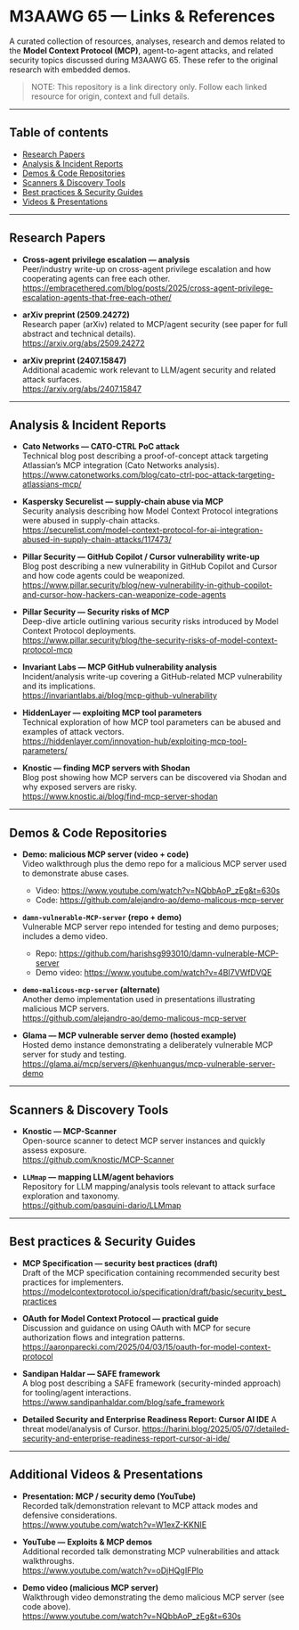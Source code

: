 # M3AAWG 65 — Links & References

A curated collection of resources, analyses, research and demos related to the **Model Context Protocol (MCP)**, agent-to-agent attacks, and related security topics discussed during M3AAWG 65. These refer to the original research with embedded demos.

> NOTE: This repository is a link directory only. Follow each linked resource for origin, context and full details.

---

## Table of contents

- [Research Papers](#research-papers)
- [Analysis & Incident Reports](#analysis--incident-reports)
- [Demos & Code Repositories](#demos--code-repositories)
- [Scanners & Discovery Tools](#scanners--discovery-tools)
- [Best practices & Security Guides](#best-practices--security-guides)
- [Videos & Presentations](#videos--presentations)

---

## Research Papers

- **Cross-agent privilege escalation — analysis**  
  Peer/industry write-up on cross-agent privilege escalation and how cooperating agents can free each other.  
  https://embracethered.com/blog/posts/2025/cross-agent-privilege-escalation-agents-that-free-each-other/

- **arXiv preprint (2509.24272)**  
  Research paper (arXiv) related to MCP/agent security (see paper for full abstract and technical details).  
  https://arxiv.org/abs/2509.24272

- **arXiv preprint (2407.15847)**  
  Additional academic work relevant to LLM/agent security and related attack surfaces.  
  https://arxiv.org/abs/2407.15847

---

## Analysis & Incident Reports

- **Cato Networks — CATO-CTRL PoC attack**  
  Technical blog post describing a proof-of-concept attack targeting Atlassian’s MCP integration (Cato Networks analysis).  
  https://www.catonetworks.com/blog/cato-ctrl-poc-attack-targeting-atlassians-mcp/

- **Kaspersky Securelist — supply-chain abuse via MCP**  
  Security analysis describing how Model Context Protocol integrations were abused in supply-chain attacks.  
  https://securelist.com/model-context-protocol-for-ai-integration-abused-in-supply-chain-attacks/117473/

- **Pillar Security — GitHub Copilot / Cursor vulnerability write-up**  
  Blog post describing a new vulnerability in GitHub Copilot and Cursor and how code agents could be weaponized.  
  https://www.pillar.security/blog/new-vulnerability-in-github-copilot-and-cursor-how-hackers-can-weaponize-code-agents

- **Pillar Security — Security risks of MCP**  
  Deep-dive article outlining various security risks introduced by Model Context Protocol deployments.  
  https://www.pillar.security/blog/the-security-risks-of-model-context-protocol-mcp

- **Invariant Labs — MCP GitHub vulnerability analysis**  
  Incident/analysis write-up covering a GitHub-related MCP vulnerability and its implications.  
  https://invariantlabs.ai/blog/mcp-github-vulnerability

- **HiddenLayer — exploiting MCP tool parameters**  
  Technical exploration of how MCP tool parameters can be abused and examples of attack vectors.  
  https://hiddenlayer.com/innovation-hub/exploiting-mcp-tool-parameters/

- **Knostic — finding MCP servers with Shodan**  
  Blog post showing how MCP servers can be discovered via Shodan and why exposed servers are risky.  
  https://www.knostic.ai/blog/find-mcp-server-shodan
---

## Demos & Code Repositories

- **Demo: malicious MCP server (video + code)**  
  Video walkthrough plus the demo repo for a malicious MCP server used to demonstrate abuse cases.  
  - Video: https://www.youtube.com/watch?v=NQbbAoP_zEg&t=630s  
  - Code: https://github.com/alejandro-ao/demo-malicous-mcp-server

- **`damn-vulnerable-MCP-server` (repo + demo)**  
  Vulnerable MCP server repo intended for testing and demo purposes; includes a demo video.  
  - Repo: https://github.com/harishsg993010/damn-vulnerable-MCP-server  
  - Demo video: https://www.youtube.com/watch?v=4BI7VWfDVQE

- **`demo-malicous-mcp-server` (alternate)**  
  Another demo implementation used in presentations illustrating malicious MCP servers.  
  https://github.com/alejandro-ao/demo-malicous-mcp-server

- **Glama — MCP vulnerable server demo (hosted example)**  
  Hosted demo instance demonstrating a deliberately vulnerable MCP server for study and testing.  
  https://glama.ai/mcp/servers/@kenhuangus/mcp-vulnerable-server-demo

---

## Scanners & Discovery Tools

- **Knostic — MCP-Scanner**  
  Open-source scanner to detect MCP server instances and quickly assess exposure.  
  https://github.com/knostic/MCP-Scanner

- **`LLMmap` — mapping LLM/agent behaviors**  
  Repository for LLM mapping/analysis tools relevant to attack surface exploration and taxonomy.  
  https://github.com/pasquini-dario/LLMmap

---

## Best practices & Security Guides

- **MCP Specification — security best practices (draft)**  
  Draft of the MCP specification containing recommended security best practices for implementers.  
  https://modelcontextprotocol.io/specification/draft/basic/security_best_practices

- **OAuth for Model Context Protocol — practical guide**  
  Discussion and guidance on using OAuth with MCP for secure authorization flows and integration patterns.  
  https://aaronparecki.com/2025/04/03/15/oauth-for-model-context-protocol

- **Sandipan Haldar — SAFE framework**  
  A blog post describing a SAFE framework (security-minded approach) for tooling/agent interactions.  
  https://www.sandipanhaldar.com/blog/safe_framework

- **Detailed Security and Enterprise Readiness Report: Cursor AI IDE**
  A threat model/analysis of Cursor.
  https://harini.blog/2025/05/07/detailed-security-and-enterprise-readiness-report-cursor-ai-ide/

---

## Additional Videos & Presentations

- **Presentation: MCP / security demo (YouTube)**  
  Recorded talk/demonstration relevant to MCP attack modes and defensive considerations.  
  https://www.youtube.com/watch?v=W1exZ-KKNIE

- **YouTube — Exploits & MCP demos**  
  Additional recorded talk demonstrating MCP vulnerabilities and attack walkthroughs.  
  https://www.youtube.com/watch?v=oDjHQgIFPIo

- **Demo video (malicious MCP server)**  
  Walkthrough video demonstrating the demo malicious MCP server (see code above).  
  https://www.youtube.com/watch?v=NQbbAoP_zEg&t=630s

